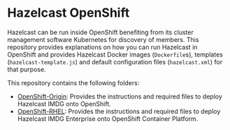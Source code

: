 # Hazelcast OpenShift

Hazelcast can be run inside OpenShift benefiting from its cluster management software Kubernetes for discovery of members. This repository provides explanations on how you can run Hazelcast in OpenShift and provides Hazelcast Docker images (`Dockerfile`s), templates (`hazelcast-template.js`) and default configuration files (`hazelcast.xml`) for that purpose.

This repository contains the following folders:

* [OpenShift-Origin](hazelcast-openshift-origin/): Provides the instructions and required files to deploy Hazelcast IMDG onto OpenShift.
* [OpenShift-RHEL](hazelcast-openshift-rhel/): Provides the instructions and required files to deploy Hazelcast IMDG Enterprise onto OpenShift Container Platform.
